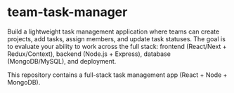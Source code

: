 # team-task-manager
Build a lightweight task management application where teams can create projects, add tasks, assign members, and update task statuses. The goal is to evaluate your ability to work across the full stack: frontend (React/Next + Redux/Context), backend (Node.js + Express), database (MongoDB/MySQL), and deployment.


This repository contains a full-stack task management app (React + Node + MongoDB).
